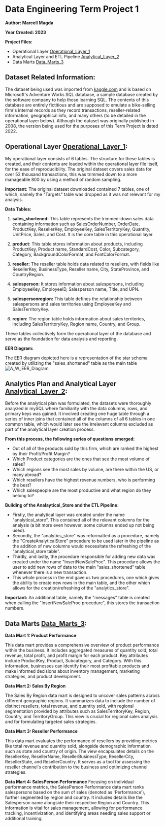 # Data Engineering Term Project 1

**Author: Marcell Magda**

**Year Created: 2023**

**Project Files:**
- Operational Layer [Operational_Layer_1](https://github.com/MarcellM01/Data_Engineering_1/blob/main/Term_Project_1/Operational_Layer_1.sql)
- Analytical Layer and ETL Pipeline [Analytical_Layer_2](https://github.com/MarcellM01/Data_Engineering_1/blob/main/Term_Project_1/Analytical_layer_2.sql)
- Data Marts [Data_Marts_3](https://github.com/MarcellM01/Data_Engineering_1/blob/main/Term_Project_1/Data_Marts_3.sql)

## Dataset Related Information:
The dataset being used was imported from [kaggle.com](https://www.kaggle.com/datasets/algorismus/adventure-works-in-excel-tables) and is based on Microsoft's Adventure Works SQL database, a sample database created by the software
company to help those learning SQL. The contents of this database are entirely fictitious and are supposed to emulate a bike-selling firm's internal 
records as they record transactions, reseller-related information, geographical info, and many others (to be detailed in the operational layer below). 
Although the dataset was originally published in 2008, the version being used for the purposes of this Term Project is dated 2022.



## Operational Layer [Operational_Layer_1](https://github.com/MarcellM01/Data_Engineering_1/blob/main/Term_Project_1/Operational_Layer_1.sql):

My operational layer consists of 6 tables. The structure for these tables is created, and their contents are loaded within the operational layer file itself,
for the ease of reproducibility. The original dataset covers sales data for over 52 thousand transactions, this was trimmed down to a more manageable 800 
by using a method of random sampling.

**Important:** The original dataset downloaded contained 7 tables, one of which, namely the "Targets" table was dropped as it was not relevant
for my analysis.

**Data Tables:**

1. **sales_shortened:** This table represents the trimmed-down sales data containing information such as
   SalesOrderNumber, OrderDate, ProductKey, ResellerKey, EmployeeKey, SalesTerritoryKey, Quantity, UnitPrice, Sales, and Cost.
   It is the core table in this operational layer.

2. **product:** This table stores information about products, including ProductKey, Product name, StandardCost, Color,
   Subcategory, Category, BackgroundColorFormat, and FontColorFormat.

3. **reseller:** The reseller table holds data related to resellers, with fields like ResellerKey, BusinessType,
   Reseller name, City, StateProvince, and CountryRegion.

4. **salesperson:** It stores information about salespersons, including EmployeeKey, EmployeeID, Salesperson name,
   Title, and UPN.

5. **salespersonregion:** This table defines the relationship between salespersons and sales territories using EmployeeKey
    and SalesTerritoryKey.

6. **region:** The region table holds information about sales territories, including SalesTerritoryKey, Region name,
    Country, and Group.

These tables collectively form the operational layer of the database and serve as the foundation for data analysis and reporting.

**EER Diagram:**

The EER diagram depicted here is a representation of the star schema created by utilizing the "sales_shortened" table as the main table
![A_W_EER_Diagram](https://github.com/MarcellM01/Data_Engineering_1/assets/9119122/44d5bf0a-701f-42e6-8277-1eac79ea47e7)

## Analytics Plan and Analytical Layer [Analytical_Layer_2](https://github.com/MarcellM01/Data_Engineering_1/blob/main/Term_Project_1/Analytical_layer_2.sql):

Before the analytical plan was formulated, the datasets were thoroughly analyzed in mySQL where familiarity with the data columns,
rows, and primary keys was gained. It involved creating one huge table through a series of inner joins that contained
all of the columns of all 6 tables in one common table, which would later see the irrelevant columns excluded as part of the 
analytical layer creation process.

**From this process, the following series of questions emerged:**
- Out of all of the products sold by this firm, which are ranked the highest by their Profit/Profit Margin?
- Which Product categories are the ones that see the most volume of sales?
- Which regions see the most sales by volume, are there within the US, or many abroad?
- Which resellers have the highest revenue numbers, who is performing the best?
- Which salespeople are the most productive and what region do they belong to?

**Building of the Analaytical_Store and the ETL Pipeline:**
- Firstly, the analytical layer was created under the name "analytical_store". This contained all of the relevant columns
  for the analysis (a bit more even however, some columns ended up not being used).
- Secondly, the "analytics_store" was reformatted as a procedure, namely the "CreateAnalyticalStore" procedure to be used later in the pipeline as
  the addition of new columns would necessitate the refreshing of the "analytical_store table".
- Thirdly, and lastly, the procedure responsible for adding new data was created under the name "InsertNewSaleProc". This procedure allows the user
  to add new rows of data to the main "sales_shortened" table whenever there is a new transaction.
- This whole process in the end gave us two procedures, one which gives the ability to create new rows in the main table, and the
  other which allows for the creation/refreshing of the "analytics_store".

**Important:** An additional table, namely the "messages" table is created when calling the "InsertNewSaleProc procedure", this stores the transaction numbers. 

## Data Marts [Data_Marts_3](https://github.com/MarcellM01/Data_Engineering_1/blob/main/Term_Project_1/Data_Marts_3.sql):

**Data Mart 1: Product Performance**

This data mart provides a comprehensive overview of product performance within the business. It includes aggregated measures of quantity sold, total revenue, total profit, and profit margin for each product. Key attributes include ProductKey, Product, Subcategory, and Category. With this information, businesses can identify their most profitable products and make informed decisions about inventory management, marketing strategies, and product development.

**Data Mart 2: Sales By Region**

The Sales By Region data mart is designed to uncover sales patterns across different geographic regions. It summarizes data to include the number of distinct resellers, total revenue, and quantity sold, with regional segmentation provided by attributes such as SalesTerritoryKey, Region, Country, and TerritoryGroup. This view is crucial for regional sales analysis and for formulating targeted sales strategies.

**Data Mart 3: Reseller Performance**

This data mart evaluates the performance of resellers by providing metrics like total revenue and quantity sold, alongside demographic information such as state and country of origin. The view encapsulates details on the ResellerKey, ResellerName, ResellerBusinessType, ResellerCity, ResellerState, and ResellerCountry. It serves as a tool for assessing the reseller channel's contribution to the business and optimizing channel strategies.

**Data Mart 4: SalesPerson Performance**
Focusing on individual performance metrics, the SalesPerson Performance data mart ranks salespersons based on the sum of sales (denoted as 'Performance'), further segmented by region and country. It includes details like the Salesperson name alongside their respective Region and Country. This information is vital for sales management, allowing for performance tracking, incentivization, and identifying areas needing sales support or additional training.

